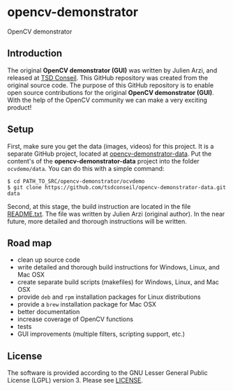 # opencv-demonstrator
OpenCV demonstrator


## Introduction

The original **OpenCV demonstrator (GUI)** was written by Julien Arzi, and released at
[TSD Conseil](http://www.tsdconseil.fr/log/opencv/demo/index-en.html). This GitHub repository was created
from the original source code. The purpose of this GitHub repository is to enable open source contributions
for the original **OpenCV demonstrator (GUI)**. With the help of the OpenCV community we can make a very
exciting product!


## Setup

First, make sure you get the data (images, videos) for this project. It is a separate GitHub project, located
at [opencv-demonstrator-data](https://github.com/tsdconseil/opencv-demonstrator-data). Put the content's of
the **opencv-demonstrator-data** project into the folder `ocvdemo/data`. You can do this with a simple command:

    $ cd PATH_TO_SRC/opencv-demonstrator/ocvdemo
    $ git clone https://github.com/tsdconseil/opencv-demonstrator-data.git data

Second, at this stage, the build instruction are located in the file [README.txt](README.txt). The file was written
by Julien Arzi (original author). In the near future, more detailed and thorough instructions will be written.


## Road map

- clean up source code
- write detailed and thorough build instructions for Windows, Linux, and Mac OSX
- create separate build scripts (makefiles) for Windows, Linux, and Mac OSX
- provide `deb` and `rpm` installation packages for Linux distributions
- provide a `brew` installation package for Mac OSX
- better documentation
- increase coverage of OpenCV functions
- tests
- GUI improvements (multiple filters, scripting support, etc.)


## License

The software is provided according to the GNU Lesser General Public License (LGPL) version 3. Please see
[LICENSE](LICENSE).
